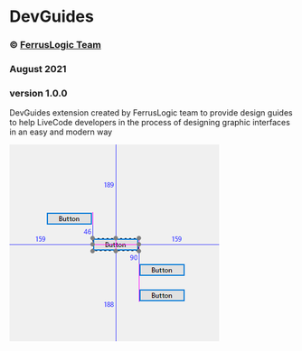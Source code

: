 # DevGuides
### © [FerrusLogic Team](https://ferruslogic.com) 

###  August 2021

### version 1.0.0

DevGuides extension created by FerrusLogic team to provide design guides to help LiveCode developers in the process of designing graphic interfaces in an easy and modern way

<img src="screenshot.png"/>
